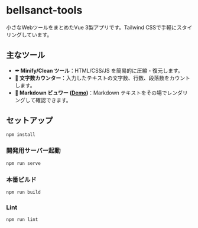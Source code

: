 # bellsanct-tools

小さなWebツールをまとめたVue 3製アプリです。Tailwind CSSで手軽にスタイリングしています。

## 主なツール

- **✒ Minify/Clean ツール**：HTML/CSS/JS を簡易的に圧縮・復元します。
- **🔢 文字数カウンター**：入力したテキストの文字数、行数、段落数をカウントします。
- **📄 Markdown ビュワー ([Demo](https://bellsanct.github.io/markdown-editor/))**：Markdown テキストをその場でレンダリングして確認できます。

## セットアップ
```bash
npm install
```

### 開発用サーバー起動
```bash
npm run serve
```

### 本番ビルド
```bash
npm run build
```

### Lint
```bash
npm run lint
```
